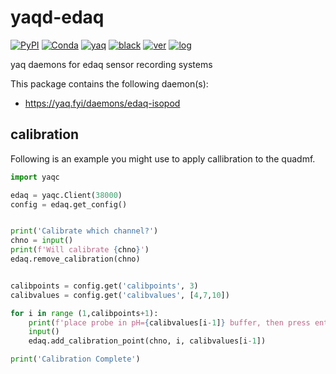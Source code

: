 # yaqd-edaq

[![PyPI](https://img.shields.io/pypi/v/yaqd-edaq)](https://pypi.org/project/yaqd-edaq)
[![Conda](https://img.shields.io/conda/vn/conda-forge/yaqd-edaq)](https://anaconda.org/conda-forge/yaqd-edaq)
[![yaq](https://img.shields.io/badge/framework-yaq-orange)](https://yaq.fyi/)
[![black](https://img.shields.io/badge/code--style-black-black)](https://black.readthedocs.io/)
[![ver](https://img.shields.io/badge/calver-YYYY.M.MICRO-blue)](https://calver.org/)
[![log](https://img.shields.io/badge/change-log-informational)](https://gitlab.com/yaq/yaqd-edaq/-/blob/master/CHANGELOG.md)

yaq daemons for edaq sensor recording systems

This package contains the following daemon(s):

- https://yaq.fyi/daemons/edaq-isopod

## calibration

Following is an example you might use to apply callibration to the quadmf.

```python
import yaqc

edaq = yaqc.Client(38000)
config = edaq.get_config()


print('Calibrate which channel?')
chno = input()
print(f'Will calibrate {chno}')
edaq.remove_calibration(chno)


calibpoints = config.get('calibpoints', 3)
calibvalues = config.get('calibvalues', [4,7,10])

for i in range (1,calibpoints+1):
    print(f'place probe in pH={calibvalues[i-1]} buffer, then press enter')
    input()
    edaq.add_calibration_point(chno, i, calibvalues[i-1])

print('Calibration Complete')
```
